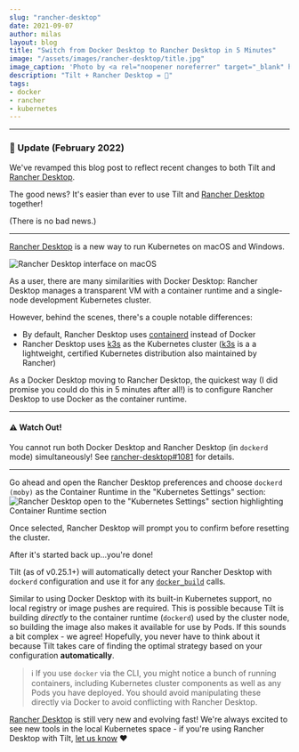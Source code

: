 ```yaml
---
slug: "rancher-desktop"
date: 2021-09-07
author: milas
layout: blog
title: "Switch from Docker Desktop to Rancher Desktop in 5 Minutes"
image: "/assets/images/rancher-desktop/title.jpg"
image_caption: 'Photo by <a rel="noopener noreferrer" target="_blank" href="https://unsplash.com/@timwilson7">Tim Wilson</a>'
description: "Tilt + Rancher Desktop = 🤘"
tags:
- docker
- rancher
- kubernetes
---
```


---
### 📣 Update (February 2022)
We've revamped this blog post to reflect recent changes to both Tilt and [Rancher Desktop][rancher-desktop].

The good news? It's easier than ever to use Tilt and [Rancher Desktop][rancher-desktop] together!

(There is no bad news.)

---

[Rancher Desktop][rancher-desktop] is a new way to run Kubernetes on macOS and Windows.

![Rancher Desktop interface on macOS](/assets/images/rancher-desktop/rancher-desktop.png)

As a user, there are many similarities with Docker Desktop: Rancher Desktop manages a transparent VM with a container runtime and a single-node development Kubernetes cluster.

However, behind the scenes, there's a couple notable differences:
 * By default, Rancher Desktop uses [containerd][] instead of Docker
 * Rancher Desktop uses [k3s][] as the Kubernetes cluster ([k3s][] is a a lightweight, certified Kubernetes distribution also maintained by Rancher)

As a Docker Desktop moving to Rancher Desktop, the quickest way (I did promise you could do this in 5 minutes after all!) is to configure Rancher Desktop to use Docker as the container runtime. 

---
#### ⚠️ Watch Out!
You cannot run both Docker Desktop and Rancher Desktop (in `dockerd` mode) simultaneously!
See [rancher-desktop#1081][rd-issues-1081] for details.

---

Go ahead and open the Rancher Desktop preferences and choose `dockerd (moby)` as the Container Runtime in the "Kubernetes Settings" section:
![Rancher Desktop open to the "Kubernetes Settings" section highlighting Container Runtime section](/assets/images/rancher-desktop/rancher-desktop-runtime.png)

Once selected, Rancher Desktop will prompt you to confirm before resetting the cluster.

After it's started back up...you're done!

Tilt (as of v0.25.1+) will automatically detect your Rancher Desktop with `dockerd` configuration and use it for any [`docker_build`][tiltfile-docker-build] calls.

Similar to using Docker Desktop with its built-in Kubernetes support, no local registry or image pushes are required.
This is possible because Tilt is building _directly_ to the container runtime (`dockerd`) used by the cluster node, so building the image also makes it available for use by Pods.
If this sounds a bit complex - we agree!
Hopefully, you never have to think about it because Tilt takes care of finding the optimal strategy based on your configuration **automatically**.

> ℹ️ If you use `docker` via the CLI, you might notice a bunch of running containers, including Kubernetes cluster components as well as any Pods you have deployed.
> You should avoid manipulating these directly via Docker to avoid conflicting with Rancher Desktop.

[Rancher Desktop][rancher-desktop] is still very new and evolving fast!
We're always excited to see new tools in the local Kubernetes space - if you're using Rancher Desktop with Tilt, [let us know][tilt-contact] ❤️

[containerd]: https://containerd.io/
[k3s]: https://k3s.io/
[rancher-desktop]: https://rancherdesktop.io/
[rd-issues-1081]: https://github.com/rancher-sandbox/rancher-desktop/issues/1081
[tilt-contact]: https://tilt.dev/contact
[tiltfile-custom-build]: https://docs.tilt.dev/api.html#api.custom_build
[tiltfile-docker-build]: https://docs.tilt.dev/api.html#api.docker_build
